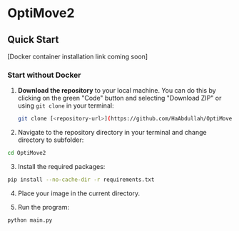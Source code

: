 ﻿# OptiMove2

## Quick Start

[Docker container installation link coming soon]

### Start without Docker

1. **Download the repository** to your local machine. You can do this by clicking on the green "Code" button and selecting "Download ZIP" or using `git clone` in your terminal:
   ```bash
   git clone [<repository-url>](https://github.com/HaAbdullah/OptiMove)
2. Navigate to the repository directory in your terminal and change directory to subfolder:
  ```bash
  cd OptiMove2
  ```
3. Install the required packages:
  ```bash
  pip install --no-cache-dir -r requirements.txt
  ```
4. Place your image in the current directory.

5. Run the program:
  ```bash
  python main.py
  ```

